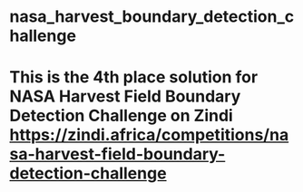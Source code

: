 # nasa_harvest_boundary_detection_challenge
# This is the 4th place solution for NASA Harvest Field Boundary Detection Challenge on Zindi https://zindi.africa/competitions/nasa-harvest-field-boundary-detection-challenge
